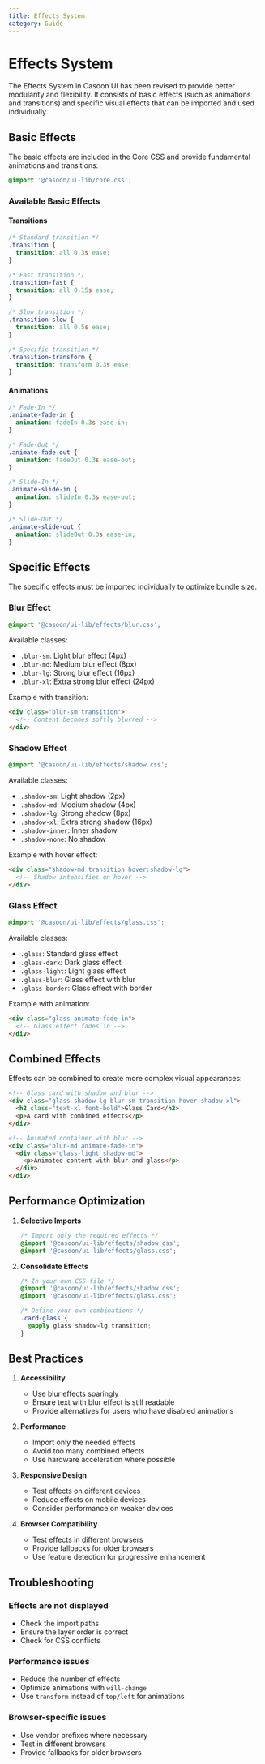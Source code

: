 ```yaml
---
title: Effects System
category: Guide
---
```


# Effects System

The Effects System in Casoon UI has been revised to provide better modularity and flexibility. It consists of basic effects (such as animations and transitions) and specific visual effects that can be imported and used individually.

## Basic Effects

The basic effects are included in the Core CSS and provide fundamental animations and transitions:

```css
@import '@casoon/ui-lib/core.css';
```

### Available Basic Effects

#### Transitions
```css
/* Standard transition */
.transition {
  transition: all 0.3s ease;
}

/* Fast transition */
.transition-fast {
  transition: all 0.15s ease;
}

/* Slow transition */
.transition-slow {
  transition: all 0.5s ease;
}

/* Specific transition */
.transition-transform {
  transition: transform 0.3s ease;
}
```

#### Animations
```css
/* Fade-In */
.animate-fade-in {
  animation: fadeIn 0.3s ease-in;
}

/* Fade-Out */
.animate-fade-out {
  animation: fadeOut 0.3s ease-out;
}

/* Slide-In */
.animate-slide-in {
  animation: slideIn 0.3s ease-out;
}

/* Slide-Out */
.animate-slide-out {
  animation: slideOut 0.3s ease-in;
}
```

## Specific Effects

The specific effects must be imported individually to optimize bundle size.

### Blur Effect
```css
@import '@casoon/ui-lib/effects/blur.css';
```

Available classes:
- `.blur-sm`: Light blur effect (4px)
- `.blur-md`: Medium blur effect (8px)
- `.blur-lg`: Strong blur effect (16px)
- `.blur-xl`: Extra strong blur effect (24px)

Example with transition:
```html
<div class="blur-sm transition">
  <!-- Content becomes softly blurred -->
</div>
```

### Shadow Effect
```css
@import '@casoon/ui-lib/effects/shadow.css';
```

Available classes:
- `.shadow-sm`: Light shadow (2px)
- `.shadow-md`: Medium shadow (4px)
- `.shadow-lg`: Strong shadow (8px)
- `.shadow-xl`: Extra strong shadow (16px)
- `.shadow-inner`: Inner shadow
- `.shadow-none`: No shadow

Example with hover effect:
```html
<div class="shadow-md transition hover:shadow-lg">
  <!-- Shadow intensifies on hover -->
</div>
```

### Glass Effect
```css
@import '@casoon/ui-lib/effects/glass.css';
```

Available classes:
- `.glass`: Standard glass effect
- `.glass-dark`: Dark glass effect
- `.glass-light`: Light glass effect
- `.glass-blur`: Glass effect with blur
- `.glass-border`: Glass effect with border

Example with animation:
```html
<div class="glass animate-fade-in">
  <!-- Glass effect fades in -->
</div>
```

## Combined Effects

Effects can be combined to create more complex visual appearances:

```html
<!-- Glass card with shadow and blur -->
<div class="glass shadow-lg blur-sm transition hover:shadow-xl">
  <h2 class="text-xl font-bold">Glass Card</h2>
  <p>A card with combined effects</p>
</div>

<!-- Animated container with blur -->
<div class="blur-md animate-fade-in">
  <div class="glass-light shadow-md">
    <p>Animated content with blur and glass</p>
  </div>
</div>
```

## Performance Optimization

1. **Selective Imports**
   ```css
   /* Import only the required effects */
   @import '@casoon/ui-lib/effects/shadow.css';
   @import '@casoon/ui-lib/effects/glass.css';
   ```

2. **Consolidate Effects**
   ```css
   /* In your own CSS file */
   @import '@casoon/ui-lib/effects/shadow.css';
   @import '@casoon/ui-lib/effects/glass.css';
   
   /* Define your own combinations */
   .card-glass {
     @apply glass shadow-lg transition;
   }
   ```

## Best Practices

1. **Accessibility**
   - Use blur effects sparingly
   - Ensure text with blur effect is still readable
   - Provide alternatives for users who have disabled animations

2. **Performance**
   - Import only the needed effects
   - Avoid too many combined effects
   - Use hardware acceleration where possible

3. **Responsive Design**
   - Test effects on different devices
   - Reduce effects on mobile devices
   - Consider performance on weaker devices

4. **Browser Compatibility**
   - Test effects in different browsers
   - Provide fallbacks for older browsers
   - Use feature detection for progressive enhancement

## Troubleshooting

### Effects are not displayed
- Check the import paths
- Ensure the layer order is correct
- Check for CSS conflicts

### Performance issues
- Reduce the number of effects
- Optimize animations with `will-change`
- Use `transform` instead of `top/left` for animations

### Browser-specific issues
- Use vendor prefixes where necessary
- Test in different browsers
- Provide fallbacks for older browsers 